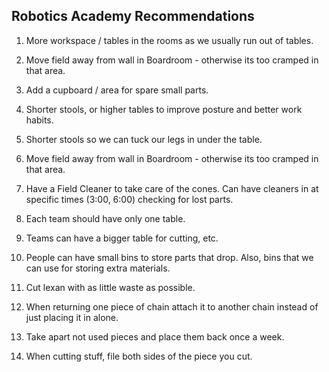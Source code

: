 ## Robotics Academy Recommendations

1. More workspace / tables in the rooms as we usually run out of tables.

2. Move field away from wall in Boardroom - otherwise its too cramped in that area.

3. Add a cupboard / area for spare small parts.

4. Shorter stools, or higher tables to improve posture and better work habits.

5. Shorter stools so we can tuck our legs in under the table.

6. Move field away from wall in Boardroom - otherwise its too cramped in that area.

7. Have a Field Cleaner to take care of the cones. Can have cleaners in at specific times (3:00, 6:00) checking for lost parts. 

8. Each team should have only one table.

9. Teams can have a bigger table for cutting, etc.

10. People can have small bins to store parts that drop.  Also, bins that we can use for storing extra materials.

11. Cut lexan with as little waste as possible.

12. When returning one piece of chain attach it to another chain instead of just placing it in alone.

13. Take apart not used pieces and place them back once a week.

14. When cutting stuff, file both sides of the piece you cut.
